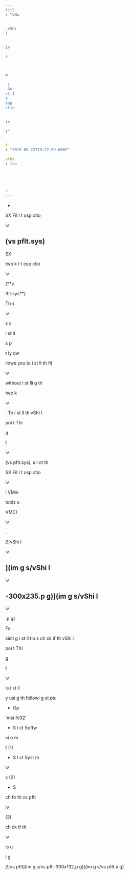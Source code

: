 ```yaml
---
titl
: "VMw


 vShi
l
 

iv

s 



m

 i
 Gu
st I
t
osp
ctio
 

iv

s"


t
: "2015-09-22T19:27:09.000Z"

utho
: Ivo 





s
---
```


- 
SX Fil
 I
t
osp
ctio
 

iv

 (**vs
pflt.sys**)
- 
SX 

two
k I
t
osp
ctio
 

iv

 (**v

tflt.sys**)

Th
s
 

iv

s c

 

 i
st
ll

 s
p


t
ly 
ow 


 
llows you to i
st
ll th
 fil
 

iv

 without i
st
lli
g th
 

two
k 

iv

. To i
st
ll th
 vShi
l
 


poi
t Thi
 
g

t 

iv

 (vs
pflt.sys), s
l
ct th
 
SX Fil
 I
t
osp
ctio
 

iv

 i
 VMw


 tools u



 VMCI 

iv

.

[![vShi
l
 

iv

](im
g
s/vShi
l
-

iv

-300x235.p
g)](im
g
s/vShi
l
-

iv

.p
g)

Fo
 
xisti
g i
st
ll
tio
s ch
ck if th
 vShi
l
 


poi
t Thi
 
g

t 

iv

 is i
st
ll

 
y usi
g th
 followi
g st
ps:

- Op

 'msi
fo32'
- S
l
ct Softw


 

vi
o
m

t (1)
- S
l
ct Syst
m 

iv

s (2)
- S


ch fo
 th
 vs
pflt 

iv

 (3) 


 ch
ck if th
 

iv

 is 
u

i
g

[![vs
pflt](im
g
s/vs
pflt-300x132.p
g)](im
g
s/vs
pflt.p
g)






